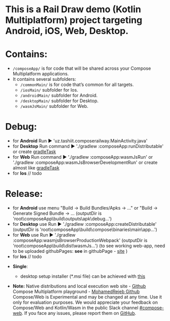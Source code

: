 # This is a Rail Draw demo (Kotlin Multiplatform) project targeting Android, iOS, Web, Desktop.

# Contains:
- `/composeApp/` is for code that will be shared across your Compose Multiplatform applications.
- It contains several subfolders:
  - `/commonMain/`      is for code that’s common for all targets.
  - `/iosMain/`       subfolder for Ios.
  - `/androidMain/`   subfolder for Android.
  - `/desktopMain/`   subfolder for Desktop.
  - `/wasmJsMain/`    subfolder for Web.

    
# Debug:
- for **Android**  Run ▶ 'uz.tashiit.composerailway.MainActivity.java'
- for **Desktop**  Run command ▶ './gradlew :composeApp:runDistributable' or create [gradleTask](https://stackoverflow.com/a/77857453/20314223)
- for **Web**      Run command ▶ './gradlew :composeApp:wasmJsRun' or './gradlew :composeApp:wasmJsBrowserDevelopmentRun' or create almost like [gradleTask](https://stackoverflow.com/a/77857453/20314223)
- for **Ios**      // todo

# Release:
- for **Android**  use menu "Build -> Build Bundles/Apks -> ..." or "Build -> Generate Signed Bundle -> ... (outputDir is 'root\composeApp\build\outputs\apk\debug\...')
- for **Desktop**  use Run ▶ './gradlew :composeApp:createDistributable' (outputDir is 'root\composeApp\build\compose\binaries\main\app\...')
- for **Web**      use Run ▶ './gradlew :composeApp:wasmjsBrowserProductionWebpack' (outputDir is 'root\composeApp\build\dist\wasmJs\...') (to see working web-app, need to be uploaded githubPages: **see** in githubPage - [site](https://zulfiddinovich.github.io/Rail_Draw_ComposeMultiplatform/web_release/) )
- for **Ios**      // todo

* **Single**:
    - desktop setup installer (*.msi file) can be achieved with [this](https://www.youtube.com/watch?v=Jv_9zEkavAs)

* **Note:**
    Native distributions and local execution web site - [Github](https://github.com/JetBrains/compose-multiplatform/blob/master/tutorials/Native_distributions_and_local_execution/README.md)
    Compose Multiplatform playground - [MohamedRejeb Github](https://github.com/MohamedRejeb/Compose-Geometry-Playground/)
    Compose/Web is Experimental and may be changed at any time. Use it only for evaluation purposes.
    We would appreciate your feedback on Compose/Web and Kotlin/Wasm in the public Slack channel [#compose-web](https://slack-chats.kotlinlang.org/c/compose-web).
    If you face any issues, please report them on [GitHub](https://github.com/JetBrains/compose-multiplatform/issues).